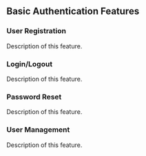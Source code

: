## Basic Authentication Features

### User Registration
Description of this feature.

### Login/Logout
Description of this feature.

### Password Reset
Description of this feature.

### User Management
Description of this feature.

